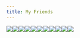 ```yaml
---
title: My Friends
---
```


[![](https://cdn.luogu.com.cn/upload/usericon/304007.png)](https://dwdyy.github.io/)[![](https://cdn.luogu.com.cn/upload/usericon/335136.png)](http://101.43.179.186/)[![](https://cdn.luogu.com.cn/upload/usericon/239192.png)](http://yingqing.cf/)[![](https://cdn.luogu.com.cn/upload/usericon/239167.png)](https://ptilopsisw.github.io/)[![](https://cdn.luogu.com.cn/upload/usericon/239164.png)](https://meteorshower-y.github.io/)[![](https://cdn.luogu.com.cn/upload/usericon/352961.png)](https://ztemil.github.io/)[![](https://cdn.luogu.com.cn/upload/usericon/239163.png)](http://marchkidjoe.mygamesonline.org/)[![](https://cdn.luogu.com.cn/upload/usericon/581803.png)](http://kodori.getenjoyment.net/)[![](https://cdn.luogu.com.cn/upload/usericon/581312.png)](https://zerc.tk/)[![](https://cdn.luogu.com.cn/upload/usericon/581564.png)](https://pukui.github.io/)[![](https://cdn.luogu.com.cn/upload/usericon/358837.png)](http://michvior.mypressonline.com/)


